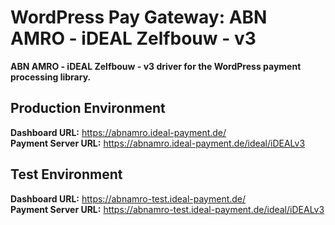 # WordPress Pay Gateway: ABN AMRO - iDEAL Zelfbouw - v3

**ABN AMRO - iDEAL Zelfbouw - v3 driver for the WordPress payment processing library.**

## Production Environment

**Dashboard URL:** https://abnamro.ideal-payment.de/  
**Payment Server URL:** https://abnamro.ideal-payment.de/ideal/iDEALv3  

## Test Environment

**Dashboard URL:** https://abnamro-test.ideal-payment.de/  
**Payment Server URL:** https://abnamro-test.ideal-payment.de/ideal/iDEALv3  
